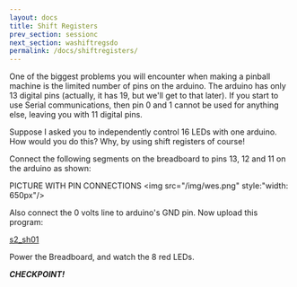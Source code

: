 ```yaml
---
layout: docs
title: Shift Registers
prev_section: sessionc
next_section: washiftregsdo 
permalink: /docs/shiftregisters/
---
```


One of the biggest problems you will encounter when making a pinball
machine is the limited number of pins on the arduino. The arduino has
only 13 digital pins (actually, it has 19, but we'll get to that
later). If you start to use Serial communications, then pin 0 and 1
cannot be used for anything else, leaving you with 11 digital pins.

Suppose I asked you to independently control 16 LEDs with one
arduino. How would you do this?
Why, by using shift registers of course!

Connect the following segments on the breadboard to pins 13, 12 and 11
on the arduino as shown:

PICTURE WITH PIN CONNECTIONS
<img src="/img/wes.png" style:"width: 650px"/>

Also connect the 0 volts line to arduino's GND pin.
Now upload this program:

<a href="/sketches/s2_sh01.txt">s2_sh01</a>

Power the Breadboard, and watch the 8 red LEDs.

**_CHECKPOINT!_**


